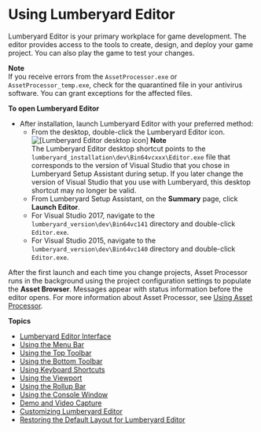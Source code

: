 # Using Lumberyard Editor<a name="lumberyard-editor-intro"></a>

Lumberyard Editor is your primary workplace for game development\. The editor provides access to the tools to create, design, and deploy your game project\. You can also play the game to test your changes\.

**Note**  
If you receive errors from the `AssetProcessor.exe` or `AssetProcessor_temp.exe`, check for the quarantined file in your antivirus software\. You can grant exceptions for the affected files\.

**To open Lumberyard Editor**
+ After installation, launch Lumberyard Editor with your preferred method:
  + From the desktop, double\-click the Lumberyard Editor icon\. ![\[Lumberyard Editor desktop icon\]](http://docs.aws.amazon.com/lumberyard/latest/userguide/images/lumberyard-editor-launch.png) 
**Note**  
The Lumberyard Editor desktop shortcut points to the `lumberyard_installation\dev\Bin64vcxxx\Editor.exe` file that corresponds to the version of Visual Studio that you chose in Lumberyard Setup Assistant during setup\. If you later change the version of Visual Studio that you use with Lumberyard, this desktop shortcut may no longer be valid\.
  + From Lumberyard Setup Assistant, on the **Summary** page, click **Launch Editor**\.
  + For Visual Studio 2017, navigate to the `lumberyard_version\dev\Bin64vc141` directory and double\-click `Editor.exe`\.
  + For Visual Studio 2015, navigate to the `lumberyard_version\dev\Bin64vc140` directory and double\-click `Editor.exe`\.

After the first launch and each time you change projects, Asset Processor runs in the background using the project configuration settings to populate the **Asset Browser**\. Messages appear with status information before the editor opens\. For more information about Asset Processor, see [Using Asset Processor](asset-pipeline-processor.md)\.

**Topics**
+ [Lumberyard Editor Interface](lumberyard-editor-interface.md)
+ [Using the Menu Bar](lumberyard-editor-menus.md)
+ [Using the Top Toolbar](lumberyard-editor-toolbars.md)
+ [Using the Bottom Toolbar](lumberyard-editor-toolbar-bottom.md)
+ [Using Keyboard Shortcuts](lumberyard-editor-shortcut-keys.md)
+ [Using the Viewport](lumberyard-editor-viewport.md)
+ [Using the Rollup Bar](lumberyard-editor-rollup-bar.md)
+ [Using the Console Window](console-intro.md)
+ [Demo and Video Capture](demo-video-capture-intro.md)
+ [Customizing Lumberyard Editor](lumberyard-editor-customizing.md)
+ [Restoring the Default Layout for Lumberyard Editor](lumberyard-editor-default-settings.md)